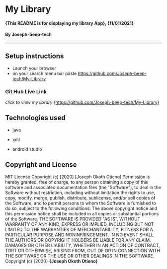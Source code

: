 # My Library
#### {This README is for displaying my library App}, {11/01/2021}
#### By **Joseph-beep-tech**    
---
## Setup instructions
* Launch your browser
* on your search menu bar paste https://github.com/Joseph-beep-tech/My-Library
### Git Hub Live Link
*click to view my library*
 {https://github.com/Joseph-beep-tech/My-Library}
 ## Technologies used
 * java

 * xml

 * android studio


## Copyright and License
MIT License
Copyright (c) [2020] [Joseph Okoth Otieno]
Permission is hereby granted, free of charge, to any person obtaining a copy
of this software and associated documentation files (the "Software"), to deal
in the Software without restriction, including without limitation the rights
to use, copy, modify, merge, publish, distribute, sublicense, and/or sell
copies of the Software, and to permit persons to whom the Software is
furnished to do so, subject to the following conditions:
The above copyright notice and this permission notice shall be included in all
copies or substantial portions of the Software.
THE SOFTWARE IS PROVIDED "AS IS", WITHOUT WARRANTY OF ANY KIND, EXPRESS OR
IMPLIED, INCLUDING BUT NOT LIMITED TO THE WARRANTIES OF MERCHANTABILITY,
FITNESS FOR A PARTICULAR PURPOSE AND NONINFRINGEMENT. IN NO EVENT SHALL THE
AUTHORS OR COPYRIGHT HOLDERS BE LIABLE FOR ANY CLAIM, DAMAGES OR OTHER
LIABILITY, WHETHER IN AN ACTION OF CONTRACT, TORT OR OTHERWISE, ARISING FROM,
OUT OF OR IN CONNECTION WITH THE SOFTWARE OR THE USE OR OTHER DEALINGS IN THE
SOFTWARE.
Copyright (c) {2020} **{Joseph Okoth Otieno}**